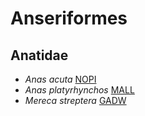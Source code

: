 # Anseriformes
## Anatidae
- *Anas acuta* [NOPI](Anseriformes/Anatidae/Anas.acuta.NOPI.md)
- *Anas platyrhynchos* [MALL](Anseriformes/Anatidae/Anas.platyrhynchos.MALL.md)
- *Mereca streptera* [GADW](Anseriformes/Anatidae/Mareca.streptera.md)
